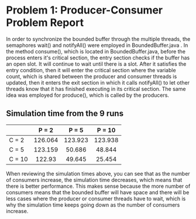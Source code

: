 # Problem 1: Producer-Consumer Problem Report

In order to synchronize the bounded buffer through the multiple threads, the semaphores wait() and notifyAll() were employed in BoundedBuffer.java . In the method consume(), which is located in BoundedBuffer.java, before the process enters it's critical section, the entry section checks if the buffer has an open slot. It will continue to wait until there is a slot. After it satisfies the entry condition, then it will enter the critical section where the variable count, which is shared between the producer and consumer threads is updated, then it enters the exit section in which it calls notifyAll() to let other threads know that it has finished executing in its critical section. The same idea was employed for produce(), which is called by the producers.

## Simulation time from the 9 runs

|           | P = 2      | P = 5     |    P = 10  |
| --------- |:----------:|:---------:|:---------: |
|  C = 2    |  126.064   |  123.923  |  123.938   |
|  C = 5    |  123.159   |  50.686   |  48.844    |
|  C = 10   |  122.93    |  49.645   |  25.454    |

When reviewing the simulation times above, you can see that as the number of consumers increase, the simulation time decreases, which means that there is better performance. This makes sense because the more number of consumers means that the bounded buffer will have space and there will be less cases where the producer or consumer threads have to wait, which is why the simulation time keeps going down as the number of consumers increase.
